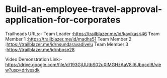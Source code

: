 # Build-an-employee-travel-approval-application-for-corporates
Trailheads URLs:-
Team Leader :https://trailblazer.me/id/kavikasri46
Team Member 1 :https://trailblazer.me/id/madhs51
Team Member 2 :https://trailblazer.me/id/nsundaravadivelu
Team Member 3 :https://trailblazer.me/id/nbose28





Video Demonstration Link:-https://drive.google.com/file/d/193GjUUtbS02uXIMGHzAaV8il6Jbqcdl8/view?usp=drivesdk
